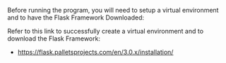 Before running the program, you will need to setup a virtual environment and to have the Flask Framework Downloaded:


Refer to this link to successfully create a virtual environment and to download the Flask Framework:
- https://flask.palletsprojects.com/en/3.0.x/installation/
